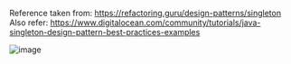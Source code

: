 Reference taken from: https://refactoring.guru/design-patterns/singleton
Also refer: https://www.digitalocean.com/community/tutorials/java-singleton-design-pattern-best-practices-examples


![image](https://github.com/chayansharma7/Design_Patterns/assets/61390152/b1823b4b-6836-4d89-a9f7-d22098a1c132)
